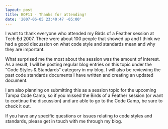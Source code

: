 ```yaml
---
layout: post
title: BOF11 - Thanks for attending!
date: '2007-06-05 23:40:47 -05:00'
---
```


I want to thank everyone who attended my Birds of a Feather session at Tech·Ed 2007. There were about 100 people that showed up and I think we had a good discussion on what code style and standards mean and why they are important.

What surprised me the most about the session was the amount of interest. As a result, I will be posting regular blog entries on this topic under the "Code Styles & Standards" category in my blog. I will also be reviewing the past code standards documents I have written and creating an updated document.

I am also planning on submitting this as a session topic for the upcoming Tampa Code Camp, so if you missed the Birds of a Feather session (or want to continue the discussion) and are able to go to the Code Camp, be sure to check it out.

If you have any specific questions or issues relating to code styles and standards, please get in touch with me through my blog.
